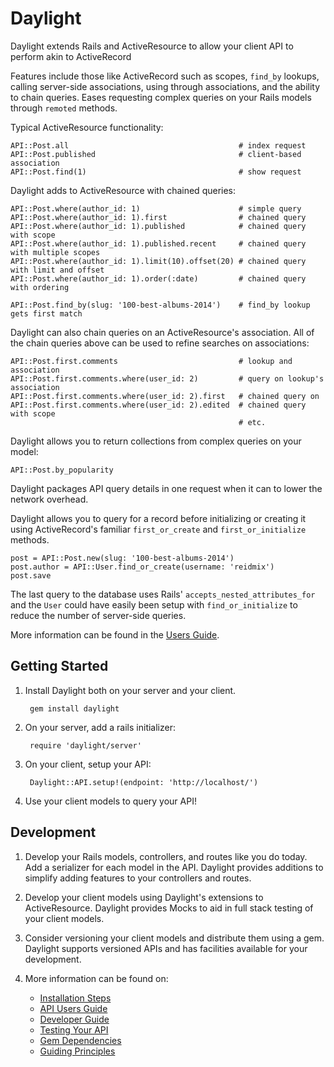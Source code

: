 # Daylight

Daylight extends Rails and ActiveResource to allow your client API to perform
akin to ActiveRecord

Features include those like ActiveRecord such as scopes, `find_by` lookups,
calling server-side associations, using through associations, and the ability
to chain queries.  Eases requesting complex queries on your Rails models
through `remoted` methods.

Typical ActiveResource functionality:

    API::Post.all                                      # index request
    API::Post.published                                # client-based association
    API::Post.find(1)                                  # show request

Daylight adds to ActiveResource with chained queries:

    API::Post.where(author_id: 1)                      # simple query
    API::Post.where(author_id: 1).first                # chained query
    API::Post.where(author_id: 1).published            # chained query with scope
    API::Post.where(author_id: 1).published.recent     # chained query with multiple scopes
    API::Post.where(author_id: 1).limit(10).offset(20) # chained query with limit and offset
    API::Post.where(author_id: 1).order(:date)         # chained query with ordering

    API::Post.find_by(slug: '100-best-albums-2014')    # find_by lookup gets first match

Daylight can also chain queries on an ActiveResource's association.  All of the
chain queries above can be used to refine searches on associations:

    API::Post.first.comments                           # lookup and association
    API::Post.first.comments.where(user_id: 2)         # query on lookup's association
    API::Post.first.comments.where(user_id: 2).first   # chained query on
    API::Post.first.comments.where(user_id: 2).edited  # chained query with scope
                                                       # etc.

Daylight allows you to return collections from complex queries on your model:

    API::Post.by_popularity

Daylight packages API query details in one request when it can to lower
the network overhead.

Daylight allows you to query for a record before initializing or creating it
using ActiveRecord's familiar `first_or_create` and `first_or_initialize`
methods.

    post = API::Post.new(slug: '100-best-albums-2014')
    post.author = API::User.find_or_create(username: 'reidmix')
    post.save

The last query to the database uses Rails' `accepts_nested_attributes_for`
and the `User` could have easily been setup with `find_or_initialize` to
reduce the number of server-side queries.

More information can be found in the [Users Guide](doc/guide.md).

## Getting Started

1. Install Daylight both on your server and your client.

        gem install daylight

2. On your server, add a rails initializer:

        require 'daylight/server'

3. On your client, setup your API:

        Daylight::API.setup!(endpoint: 'http://localhost/')

4. Use your client models to query your API!

## Development

1. Develop your Rails models, controllers, and routes like you do today.  Add
   a serializer for each model in the API.  Daylight provides additions to
   simplify adding features to your controllers and routes.

2. Develop your client models using Daylight's extensions to ActiveResource.
   Daylight provides Mocks to aid in full stack testing of your client models.

3. Consider versioning your client models and distribute them using a gem.
   Daylight supports versioned APIs and has facilities available for your
   development.

4. More information can be found on:
    * [Installation Steps](doc/install.md)
    * [API Users Guide](doc/guide.md)
    * [Developer Guide](doc/develop.md)
    * [Testing Your API](doc/testing.md)
    * [Gem Dependencies](doc/dependencies.md)
    * [Guiding Principles](doc/principles.md)
